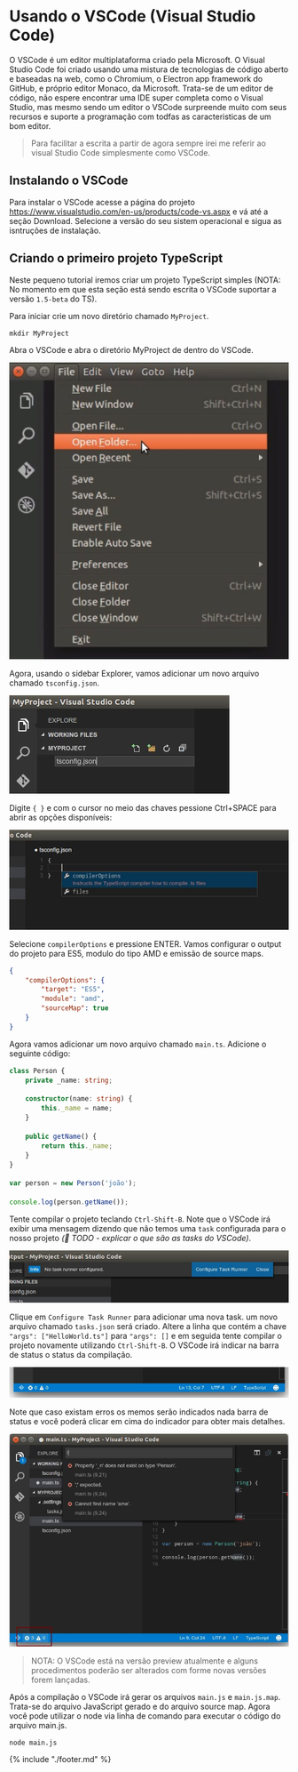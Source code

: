 # Usando o VSCode (Visual Studio Code)

O VSCode é um editor multiplataforma criado pela Microsoft. O Visual Studio Code foi criado usando uma mistura de tecnologias de código aberto e baseadas na web, como o Chromium, o Electron app framework do GitHub, e próprio editor Monaco, da Microsoft. Trata-se de um editor de código, não espere encontrar uma IDE super completa como o Visual Studio, mas mesmo sendo um editor o VSCode surpreende muito com seus recursos e suporte a programação com todfas as caracteristicas de um bom editor.

> Para facilitar a escrita a partir de agora sempre irei me referir ao visual Studio Code simplesmente como VSCode.

## Instalando o VSCode

Para instalar o VSCode acesse a página do projeto https://www.visualstudio.com/en-us/products/code-vs.aspx e vá até a seção Download. Selecione a versão do seu sistem operacional e sigua as isntruções de instalação.

## Criando o primeiro projeto TypeScript

Neste pequeno tutorial iremos criar um projeto TypeScript simples (NOTA: No momento em que esta seção está sendo escrita o VSCode suportar a versão `1.5-beta` do TS).

Para iniciar crie um novo diretório chamado `MyProject`.

```shell
mkdir MyProject
```

Abra o VSCode e abra o diretório MyProject de dentro do VSCode.

![](../images/image006.jpg)

Agora, usando o sidebar Explorer, vamos adicionar um novo arquivo chamado `tsconfig.json`.

![](../images/image007.jpg)

Digite `{ }` e com o cursor no meio das chaves pessione Ctrl+SPACE para abrir as opções disponíveis:

![](../images/image008.jpg)

Selecione `compilerOptions` e pressione ENTER. Vamos configurar o output do projeto para ES5, modulo do tipo AMD e emissão de source maps.

```json
{
	"compilerOptions": {
		"target": "ES5",
		"module": "amd",
		"sourceMap": true
	}
}
```

Agora vamos adicionar um novo arquivo chamado `main.ts`. Adicione o seguinte código:

```typescript
class Person {
    private _name: string;

    constructor(name: string) {
        this._name = name;
    }

    public getName() {
        return this._name;
    }
}

var person = new Person('joão');

console.log(person.getName());
```

Tente compilar o projeto teclando `Ctrl-Shift-B`. Note que o VSCode irá exibir uma mensagem dizendo que não temos uma `task` configurada para o nosso projeto _(:memo: TODO - explicar o que são as tasks do VSCode)_.

![](../images/image009.jpg)

Clique em `Configure Task Runner` para adicionar uma nova task. um novo arquivo chamado `tasks.json` será criado. Altere a linha que contém a chave `"args": ["HelloWorld.ts"]` para `"args": []` e em seguida tente compilar o projeto novamente utilizando `Ctrl-Shift-B`. O VSCode irá indicar na barra de status o status da compilação.

![](../images/image010.jpg)

Note que caso existam erros os memos serão indicados nada barra de status e você poderá clicar em cima do indicador para obter mais detalhes.

![](../images/image011.jpg)

> NOTA: O VSCode está na versão preview atualmente e alguns procedimentos poderão ser alterados com forme novas versões forem lançadas.

Após a compilação o VSCode irá gerar os arquivos `main.js` e `main.js.map`. Trata-se do arquivo JavaScript gerado e do arquivo source map. Agora você pode utilizar o node via linha de comando para executar o código do arquivo main.js.

```shell
node main.js
```

{% include "./footer.md" %}
